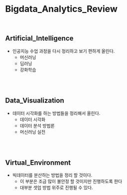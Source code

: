 <br>

# Bigdata_Analytics_Review

<br>

## Artificial_Intelligence

- 인공지능 수업 과정을 다시 정리하고 보기 편하게 올린다.
    - 머신러닝
    - 딥러닝
    - 강화학습

<br>
<br>

## Data_Visualization

- 데이터 시각화를 하는 방법들을 정리해서 올린다. 
    - 데이터 시각화 
    - 데이터 분석 방법론 
    - 머신러닝 실전

<br>
<br>

## Virtual_Environment

- 빅데이터를 분산하는 방법을 정리 할 것이다. 
    - 이 부분은 조금 많이 불안정 할 것이지만 진행하도록 한다 
    - 대부분 셋업 방법 위주로 진행될 수 있다.


<br>
<br>